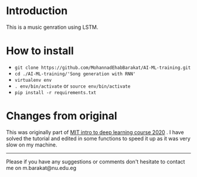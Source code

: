# Introduction
This is a music genration using LSTM. 

# How to install
- ` git clone https://github.com/MohannadEhabBarakat/AI-ML-training.git `
- `cd ./AI-ML-training/'Song generation with RNN'`
- `virtualenv env`
- `. env/bin/activate` or `source env/bin/activate`
- `pip install -r requirements.txt`

# Changes from original
This was originally part of [MIT intro to deep learning course 2020](http://introtodeeplearning.com/)
. I have solved the tutorial and edited in some functions to speed it up as it was very slow on my machine.
<hr>
Please if you have any suggestions or comments don't hesitate to contact me on 
m.barakat@nu.edu.eg

